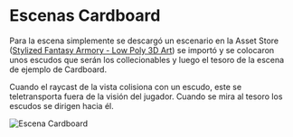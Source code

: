 # Escenas Cardboard

Para la escena simplemente se descargó un escenario en la Asset Store ([Stylized Fantasy Armory - Low Poly 3D Art](https://assetstore.unity.com/packages/3d/environments/fantasy/stylized-fantasy-armory-low-poly-3d-art-249203)) se importó y se colocaron unos escudos que serán los collecionables y luego el tesoro de la escena de ejemplo de Cardboard.

Cuando el raycast de la vista colisiona con un escudo, este se teletransporta fuera de la visión del jugador. Cuando se mira al tesoro los escudos se dirigen hacia él.

![Escena Cardboard](Gif/cardboard.gif)